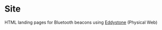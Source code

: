 # Site
HTML landing pages for Bluetooth beacons using [Eddystone](https://developers.google.com/beacons/) (Physical Web)
